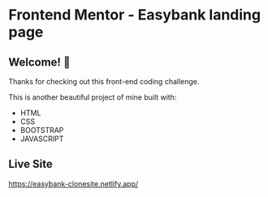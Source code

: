 # Frontend Mentor - Easybank landing page

## Welcome! 👋

Thanks for checking out this front-end coding challenge.

This is another beautiful project of mine built with:

- HTML
- CSS
- BOOTSTRAP
- JAVASCRIPT

## Live Site

https://easybank-clonesite.netlify.app/

